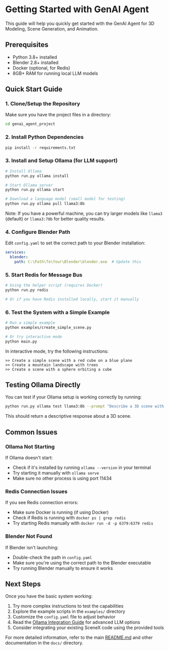 # Getting Started with GenAI Agent

This guide will help you quickly get started with the GenAI Agent for 3D Modeling, Scene Generation, and Animation.

## Prerequisites

- Python 3.8+ installed
- Blender 2.8+ installed 
- Docker (optional, for Redis)
- 8GB+ RAM for running local LLM models

## Quick Start Guide

### 1. Clone/Setup the Repository

Make sure you have the project files in a directory:

```bash
cd genai_agent_project
```

### 2. Install Python Dependencies

```bash
pip install -r requirements.txt
```

### 3. Install and Setup Ollama (for LLM support)

```bash
# Install Ollama
python run.py ollama install

# Start Ollama server
python run.py ollama start

# Download a language model (small model for testing)
python run.py ollama pull llama3:8b
```

Note: If you have a powerful machine, you can try larger models like `llama3` (default) or `llama3:70b` for better quality results.

### 4. Configure Blender Path

Edit `config.yaml` to set the correct path to your Blender installation:

```yaml
services:
  blender:
    path: C:\Path\To\Your\Blender\blender.exe  # Update this
```

### 5. Start Redis for Message Bus

```bash
# Using the helper script (requires Docker)
python run.py redis

# Or if you have Redis installed locally, start it manually
```

### 6. Test the System with a Simple Example

```bash
# Run a simple example
python examples/create_simple_scene.py

# Or try interactive mode
python main.py
```

In interactive mode, try the following instructions:

```
>> Create a simple scene with a red cube on a blue plane
>> Create a mountain landscape with trees
>> Create a scene with a sphere orbiting a cube
```

## Testing Ollama Directly

You can test if your Ollama setup is working correctly by running:

```bash
python run.py ollama test llama3:8b --prompt "Describe a 3D scene with mountains and a lake"
```

This should return a descriptive response about a 3D scene.

## Common Issues

### Ollama Not Starting

If Ollama doesn't start:
- Check if it's installed by running `ollama --version` in your terminal
- Try starting it manually with `ollama serve`
- Make sure no other process is using port 11434

### Redis Connection Issues

If you see Redis connection errors:
- Make sure Docker is running (if using Docker)
- Check if Redis is running with `docker ps | grep redis`
- Try starting Redis manually with `docker run -d -p 6379:6379 redis`

### Blender Not Found

If Blender isn't launching:
- Double-check the path in `config.yaml`
- Make sure you're using the correct path to the Blender executable
- Try running Blender manually to ensure it works

## Next Steps

Once you have the basic system working:

1. Try more complex instructions to test the capabilities
2. Explore the example scripts in the `examples/` directory
3. Customize the `config.yaml` file to adjust behavior
4. Read the [Ollama Integration Guide](ollama_integration.md) for advanced LLM options
5. Consider integrating your existing SceneX code using the provided tools

For more detailed information, refer to the main [README.md](../README.md) and other documentation in the `docs/` directory.
